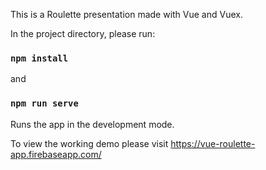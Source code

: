 This is a Roulette presentation made with Vue and Vuex.

In the project directory, please run:

### `npm install`
and
### `npm run serve`

Runs the app in the development mode.<br />

To view the working demo please visit https://vue-roulette-app.firebaseapp.com/
